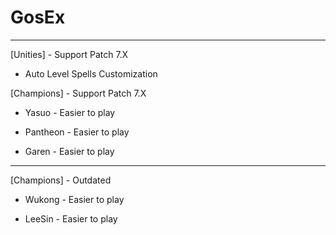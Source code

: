 # GosEx
_______________________________________________________________
[Unities] - Support Patch 7.X

* Auto Level Spells Customization

[Champions] - Support Patch 7.X

* Yasuo - Easier to play

* Pantheon - Easier to play

* Garen - Easier to play
_______________________________________________________________
[Champions] - Outdated

* Wukong - Easier to play 

* LeeSin - Easier to play
